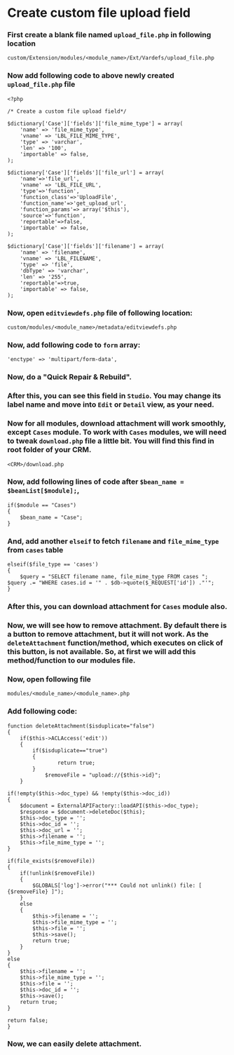 # Create custom file upload field

### First create a blank file named `upload_file.php` in following location

    custom/Extension/modules/<module_name>/Ext/Vardefs/upload_file.php

### Now add following code to above newly created `upload_file.php` file

    <?php

    /* Create a custom file upload field*/
    
    $dictionary['Case']['fields']['file_mime_type'] = array(
        'name' => 'file_mime_type',
        'vname' => 'LBL_FILE_MIME_TYPE',
        'type' => 'varchar',
        'len' => '100',
        'importable' => false,
    );
    
    $dictionary['Case']['fields']['file_url'] = array(
    	'name'=>'file_url',
        'vname' => 'LBL_FILE_URL',
        'type'=>'function',
        'function_class'=>'UploadFile',
        'function_name'=>'get_upload_url',
        'function_params'=> array('$this'),
        'source'=>'function',
        'reportable'=>false,
        'importable' => false,
    );
    
    $dictionary['Case']['fields']['filename'] = array(
    	'name' => 'filename',
        'vname' => 'LBL_FILENAME',
        'type' => 'file',
        'dbType' => 'varchar',
        'len' => '255',
        'reportable'=>true,
        'importable' => false,
    );

### Now, open `editviewdefs.php` file of following location:

    custom/modules/<module_name>/metadata/editviewdefs.php

### Now, add following code to `form` array: 

    'enctype' => 'multipart/form-data',

### Now, do a "Quick Repair & Rebuild". 

### After this, you can see this field in `Studio`. You may change its label name and move into `Edit` or `Detail` view, as your need.

### Now for all modules, download attachment will work smoothly, except `Cases` module. To work with `Cases` modules, we will need to tweak `download.php` file a little bit. You will find this find in root folder of your CRM.

    <CRM>/download.php

### Now, add following lines of code after `$bean_name = $beanList[$module];`, 

    if($module == "Cases")
    {
        $bean_name = "Case";
    }

### And, add another `elseif` to fetch `filename` and `file_mime_type` from `cases` table

    elseif($file_type == 'cases') 
    {
        $query = "SELECT filename name, file_mime_type FROM cases ";
	$query .= "WHERE cases.id = '" . $db->quote($_REQUEST['id']) ."'";
    }

### After this, you can download attachment for `Cases` module also.

### Now, we will see how to remove attachment. By default there is a button to remove attachment, but it will not work. As the `deleteAttachment` function/method, which executes on click of this button, is not available. So, at first we will add this method/function to our modules file.

### Now, open following file

    modules/<module_name>/<module_name>.php

### Add following code:

    function deleteAttachment($isduplicate="false")
    {
        if($this->ACLAccess('edit'))
        {
	        if($isduplicate=="true")
	        {
                    return true;
	        }
                $removeFile = "upload://{$this->id}";	    
        }

	if(!empty($this->doc_type) && !empty($this->doc_id))
	{
	    $document = ExternalAPIFactory::loadAPI($this->doc_type);
	    $response = $document->deleteDoc($this);
	    $this->doc_type = '';
	    $this->doc_id = '';
	    $this->doc_url = '';
	    $this->filename = '';
	    $this->file_mime_type = '';
	}

	if(file_exists($removeFile))
	{
	    if(!unlink($removeFile))
	    {
	        $GLOBALS['log']->error("*** Could not unlink() file: [ {$removeFile} ]");
	    }
	    else
	    {
	        $this->filename = '';
	        $this->file_mime_type = '';
	        $this->file = '';
	        $this->save();
	        return true;
	    }
	}
	else
	{
	    $this->filename = '';
	    $this->file_mime_type = '';
	    $this->file = '';
	    $this->doc_id = '';
	    $this->save();
	    return true;
	}

	return false;
    }

### Now, we can easily delete attachment.
